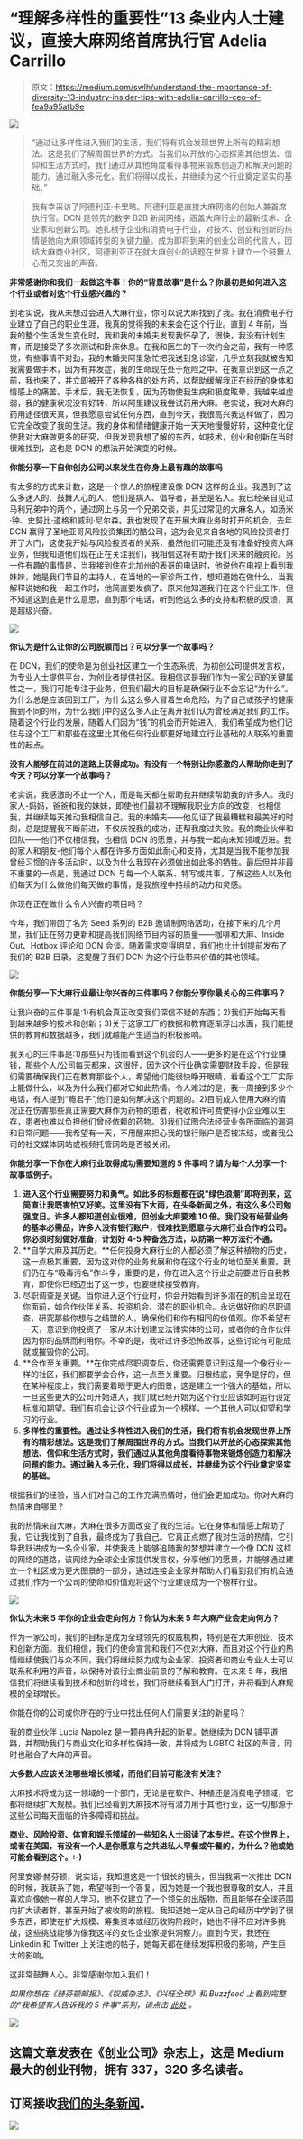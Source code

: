# “理解多样性的重要性”13 条业内人士建议，直接大麻网络首席执行官 Adelia Carrillo

> 原文：<https://medium.com/swlh/understand-the-importance-of-diversity-13-industry-insider-tips-with-adelia-carrillo-ceo-of-fea9a95afb9e>

![](img/e0945f07e09ebcc4525b0347fde1569a.png)

> “通过让多样性进入我们的生活，我们将有机会发现世界上所有的精彩想法。这是我们了解周围世界的方式。当我们以开放的心态探索其他想法、信仰和生活方式时，我们通过从其他角度看待事物来锻炼创造力和解决问题的能力。通过融入多元化，我们将得以成长，并继续为这个行业奠定坚实的基础。”

> 我有幸采访了阿德利亚·卡里略。阿德利亚是直接大麻网络的创始人兼首席执行官。DCN 是领先的数字 B2B 新闻网络，涵盖大麻行业的最新技术、企业家和创新公司。她扎根于企业和消费电子行业，对技术、创业和创新的热情是她向大麻领域转型的关键力量。成为即将到来的创业公司的代言人，团结大麻商业社区，阿德利亚正在就大麻创业的话题在世界上建立一个鼓舞人心而又突出的声音。

**非常感谢你和我们一起做这件事！你的“背景故事”是什么？你最初是如何进入这个行业或者对这个行业感兴趣的？**

到老实说，我从未想过会进入大麻行业，你可以说大麻找到了我。我在消费电子行业建立了自己的职业生涯，我真的觉得我的未来会在这个行业。直到 4 年前，当我的整个生活发生变化时，我和我的未婚夫发现我怀孕了，很快，我没有计划生育，而是接受了多次测试和卧床休息。在我和医生的下一次约会之前，我有一种感觉，有些事情不对劲，我的未婚夫阿里急忙把我送到急诊室，几乎立刻我就被告知我需要做手术，因为有并发症，我的生命现在处于危险之中。在我意识到这一点之前，我也来了，并立即被开了各种各样的处方药，以帮助缓解我正在经历的身体和情感上的痛苦。手术后，我无法恢复，因为药物使我生病和极度眩晕，我越来越虚弱，我的健康状况没有好转，所以阿里建议我尝试药用大麻。老实说，我对大麻的药用途径很天真，但我愿意尝试任何东西，直到今天，我很高兴我这样做了，因为它完全改变了我的生活。我的身体和情绪健康开始一天天地慢慢好转，这种变化促使我对大麻做更多的研究，但我发现我想了解的东西，如技术，创业和创新在当时很难找到，这也是 DCN 的想法开始演变的时候。

**你能分享一下自你创办公司以来发生在你身上最有趣的故事吗**

有太多的方式来计数，这是一个惊人的旅程建设像 DCN 这样的企业。我遇到了这么多迷人的、鼓舞人心的人，他们是病人、倡导者，甚至是名人。我已经亲自见过马利兄弟中的两个，通过网上与另一个兄弟交谈，并见过常见的大麻名人，如汤米·钟、史努比·道格和威利·尼尔森。我也发现了在开展大麻业务时打开的机会，去年 DCN 赢得了圣地亚哥风险投资集团的酷公司，这为会见来自各地的风险投资者打开了大门，这使我开始与风险投资者的关系，虽然他们可能还没有准备好投资大麻业务，但我知道他们现在正在关注我们，我相信这将有助于我们未来的融资轮。另一件有趣的事情是，当我接到住在北加州的表哥的电话时，他说他在电视上看到我妹妹，她是我们节目的主持人，在当地的一家诊所工作，想知道她在做什么，当我解释说她和我一起工作时，他简直要发疯了。原来他知道我们在这个行业工作，但不知道这到底是什么意思，直到那个电话，听到他这么多的支持和积极的反馈，真是超级兴奋。

![](img/9d8a00fbe471af61b61cb5f3c825151e.png)

**你认为是什么让你的公司脱颖而出？可以分享一个故事吗？**

在 DCN，我们的使命是为创业社区建立一个生态系统，为初创公司提供发言权，为专业人士提供平台，为创业者提供社区。我相信这是我们作为一家公司的关键属性之一，我们可能专注于业务，但我们最大的目标是确保行业不会忘记“为什么”。为什么总是应该回到工厂，为什么这么多人冒着生命危险，为了自己或孩子的健康搬到不同的州，为什么我们中的这么多人正在离开我们认为曾经满足我们的工作。随着这个行业的发展，随着人们因为“钱”的机会而开始进入，我们希望成为他们记住与这个工厂和那些在这里比其他任何行业都更好地建立行业基础的人联系的重要性的起点。

**没有人能够在前进的道路上获得成功。有没有一个特别让你感激的人帮助你走到了今天？可以分享一个故事吗？**

老实说，我感激的不止一个人，而是每天都在帮助我并继续帮助我的许多人。我的家人-妈妈，爸爸和我的妹妹，即使他们最初不理解我职业方向的改变，也相信我，并继续每天推动我相信自己。我的未婚夫——他见证了我最糟糕和最美好的时刻，总是提醒我不断前进，不仅庆祝我的成功，还帮我度过失败。我的商业伙伴和团队——他们不仅相信我，也相信 DCN 的愿景，并与我一起向未知领域迈进。我的家人和朋友-他们每个人都在许多方面如此耐心和支持，尤其是当我不能参加我曾经习惯的许多活动时，以及为什么我现在必须做出如此多的牺牲。最后但并非最不重要的一点是，我通过 DCN 与每一个人联系、特写或共事，了解这些人以及他们每天为什么做他们每天做的事情，是我旅程中持续的动力和灵感。

你现在正在做什么令人兴奋的项目吗？

今年，我们带回了名为 Seed 系列的 B2B 邀请制网络活动，在接下来的几个月里，我们正在努力更新和提高我们网络节目内容的质量——咖啡和大麻、Inside Out、Hotbox 评论和 DCN 会谈。随着需求变得明显，我们也比计划提前发布了我们的 B2B 目录，这提醒了我们 DCN 为这个行业带来价值的其他领域。

![](img/dc0d60992cf88b7311c3e6b540e3b8f4.png)

**你能分享一下大麻行业最让你兴奋的三件事吗？你能分享你最关心的三件事吗？**

让我兴奋的三件事是:1)有机会真正改变我们深信不疑的东西；2)我们开始每天看到越来越多的技术和创新；3)关于这家工厂的数据和教育逐渐浮出水面，我们能提供的教育和数据越多，我们就越能产生适当的积极影响。

我关心的三件事是:1)那些只为钱而看到这个机会的人——更多的是在这个行业赚钱，那些个人/公司每天都来，这很好，因为这个行业确实需要财政手段，但是我们需要确保我们正在教育那些个人，希望他们能很快睁开眼睛，看看这个工厂实际上能做什么，以及为什么我们都对它如此热情。令人难过的是，我一周接到多少个电话，有人提到“瘾君子”,他们是如何解决这个问题的。2)目前成人使用大麻的情况正在伤害那些真正需要大麻作为药物的患者，税收和许可费使得小企业难以生存，患者也难以负担他们曾经依赖的药物。3)我们试图合法经营业务所面临的漏洞和日常问题——我希望有一天，不用醒来担心我的银行账户是否被冻结，或者我公司的社交媒体网站或视频托管网站是否被关闭。

**你能分享一下你在大麻行业取得成功需要知道的 5 件事吗？请为每个人分享一个故事或例子。**

1.  **进入这个行业需要努力和勇气。如此多的标题都在说“绿色浪潮”即将到来，这简直让我既害怕又好笑。这里没有下大雨，在头条新闻之外，有这么多公司勉强度日。许多人都知道创业很难，但创业大麻要难 10 倍。我们没有经营业务的基本必需品，许多人没有银行账户，很难找到愿意与大麻行业合作的公司。你必须时刻做好准备，计划好 4-5 种备选方法，以防第一种方法行不通。**
2.  **自学大麻及其历史。**任何投身大麻行业的人都必须了解这种植物的历史，这一点极其重要，因为这对你的业务发展和你在这个行业的地位至关重要。我们仍在与“吸毒污名”作斗争，重要的是，你在进入这个行业之前要进行自我教育，即使你已经迈出了这一步，也要继续接受教育。
3.  尽职调查是关键。当你进入这个行业时，你会开始看到许多潜在的机会呈现在你面前，如合作伙伴关系、投资机会、潜在的职业机会。永远做好你的尽职调查，研究那些你想与之结盟的人，确保他们和你有相同的价值观。你不希望有一天，意识到你投资了一家从未计划建立法律实体的公司，或者你的合作伙伴因为你的品牌而利用你。不幸的是，我听过许多恐怖故事，这些讨论有可能成就或摧毁你的公司。
4.  **合作至关重要。**在你完成尽职调查后，你还需要意识到这是一个像行业一样的社区，我们都要学会合作，这一点至关重要。归根结底，竞争是好的，但在某种程度上，我们需要着眼于更大的图景，这是建立一个强大的基础，所以一旦这些更大的公司开始进入，我们就已经开始为这个行业应该如何运行设定标准和期望。我们有机会让这个行业成为一个榜样，一个其他人可以仰望和学习的行业。
5.  **多样性的重要性。通过让多样性进入我们的生活，我们将有机会发现世界上所有的精彩想法。这是我们了解周围世界的方式。当我们以开放的心态探索其他想法、信仰和生活方式时，我们通过从其他角度看待事物来锻炼创造力和解决问题的能力。通过融入多元化，我们将得以成长，并继续为这个行业奠定坚实的基础。**

根据我们的经验，当人们对自己的工作充满热情时，他们会更加成功。你对大麻的热情来自哪里？

我的热情来自大麻，大麻在很多方面改变了我的生活。它在身体和情感上帮助了我，它让我找到了自我，最终成为了我自己。它真正点燃了我对生活的热情，它引导我跃进成为一名企业家，并使我走上能够追随我的梦想并建立一个像 DCN 这样的网络的道路，该网络为全球企业家提供发言权，分享他们的愿景，并能够通过建立一个社区成为更大图景的一部分，通过连接企业家并帮助人们看到我们有机会通过我们作为一个公司的使命和价值观将这个行业建设成为一个榜样行业。

![](img/2fec0b9ffa2bf5dc905d12dcb1bbadb2.png)

**你认为未来 5 年你的企业会走向何方？你认为未来 5 年大麻产业会走向何方？**

作为一家公司，我们的目标是成为全球领先的权威机构，特别是在大麻创业、技术和创新方面。我们相信，我们的使命宣言和我们不仅对大麻，而且对这个行业的热情继续使我们与众不同，我们将继续努力成为企业家、投资者和商业专业人士可以联系和利用的声音，以保持对该行业商业前景的了解和教育。在未来 5 年，我相信我们将继续看到技术和创新的增长，我们将继续看到大门打开，并将看到大麻规模的全球增长。

你能在你的公司或你所在的行业中找出任何人们需要关注的新星吗？

我的商业伙伴 Lucia Napolez 是一颗冉冉升起的新星。她继续为 DCN 铺平道路，并帮助我们与商业文化和多样性保持一致，并将成为 LGBTQ 社区的声音，同时也融合了大麻的声音。

**大多数人应该关注哪些增长领域，而他们目前可能没有关注？**

大麻技术将成为这一领域的一个部门，无论是在软件、种植还是消费电子领域，它都将继续扩大规模。我们已经看到大麻技术将有潜力用于其他行业，这一切都源于这些公司每天面临的许多障碍和挑战。

**商业、风险投资、体育和娱乐领域的一些知名人士阅读了本专栏。在这个世界上，或者在美国，有没有一个人是你愿意与之共进私人早餐或午餐的，为什么？他或她可能会看到这个。:-)**

阿里安娜·赫芬顿，说实话，我知道这是一个很长的镜头，但当我第一次推出 DCN 的时候，我联系了她，希望得到一个答复，因为她是一个我也很尊敬的女人，并且喜欢向像她一样的人学习，她不仅建立了一个领先的出版物，而且能够在全球范围内扩大读者群，甚至开始了被收购的旅程。我知道她一定从自己的经历中学到了很多东西，即使在扩大规模、筹集资本或经历收购阶段时，她也不得不应对许多挑战，这些挑战能够为像我这样的女性企业家提供洞察力。直到今天，我还在 Linkedin 和 Twitter 上关注她的帖子，她每天都在继续发挥积极的影响，产生巨大的影响。

这非常鼓舞人心。非常感谢你加入我们！

*如果你想在《赫芬顿邮报》、《权威杂志》、《兴旺全球》和 Buzzfeed 上看到完整的“我希望有人告诉我的 5 件事”系列，请点击* [*此处*](https://yitziweiner.tumblr.com/) *。*

[![](img/308a8d84fb9b2fab43d66c117fcc4bb4.png)](https://medium.com/swlh)

## 这篇文章发表在《创业公司》杂志上，这是 Medium 最大的创业刊物，拥有 337，320 多名读者。

## 订阅接收[我们的头条新闻](http://growthsupply.com/the-startup-newsletter/)。

[![](img/b0164736ea17a63403e660de5dedf91a.png)](https://medium.com/swlh)